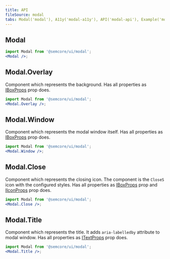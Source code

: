 ```yaml
---
title: API
fileSource: modal
tabs: Modal('modal'), A11y('modal-a11y'), API('modal-api'), Example('modal-code'), Changelog('modal-changelog')
---
```


## Modal

```jsx
import Modal from '@semcore/ui/modal';
<Modal />;
```

<script setup>
  import { data as types } from '../../../builder/typings/types.data.ts'
</script>

<TypesView type="ModalProps" :types={...types} />

## Modal.Overlay

Component which represents the background. Has all properties as [IBoxProps](/layout/box-system/box-api/) prop does.

```jsx
import Modal from '@semcore/ui/modal';
<Modal.Overlay />;
```

## Modal.Window

Component which represents the modal window itself. Has all properties as [IBoxProps](/layout/box-system/box-api/) prop does.

```jsx
import Modal from '@semcore/ui/modal';
<Modal.Window />;
```

## Modal.Close

Component which represents the closing icon. The component is the `CloseS` icon with the configured styles. Has all properties as [IBoxProps](/layout/box-system/box-api/) prop and [IIconProps](/style/icon/icon-api/) prop does.

```jsx
import Modal from '@semcore/ui/modal';
<Modal.Close />;
```

## Modal.Title

Component which represents the title. It adds `aria-labelledby` attribute to modal window. Has all properties as [ITextProps](/style/typography/typography-api/) prop does.

```jsx
import Modal from '@semcore/ui/modal';
<Modal.Title />;
```
